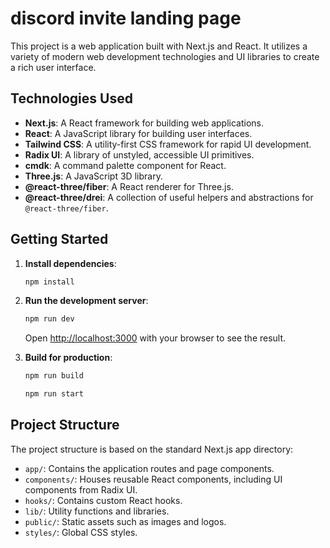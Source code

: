 # discord invite landing page

This project is a web application built with Next.js and React. It utilizes a variety of modern web development technologies and UI libraries to create a rich user interface.

## Technologies Used

- **Next.js**: A React framework for building web applications.
- **React**: A JavaScript library for building user interfaces.
- **Tailwind CSS**: A utility-first CSS framework for rapid UI development.
- **Radix UI**: A library of unstyled, accessible UI primitives.
- **cmdk**:  A command palette component for React.
- **Three.js**: A JavaScript 3D library.
- **@react-three/fiber**: A React renderer for Three.js.
- **@react-three/drei**: A collection of useful helpers and abstractions for `@react-three/fiber`.

## Getting Started

1.  **Install dependencies**:

    ```bash
    npm install
    ```

2.  **Run the development server**:

    ```bash
    npm run dev
    ```

    Open [http://localhost:3000](http://localhost:3000) with your browser to see the result.

3.  **Build for production**:

    ```bash
    npm run build
    ```

    ```bash
    npm run start
    ```

## Project Structure

The project structure is based on the standard Next.js app directory:

- `app/`: Contains the application routes and page components.
- `components/`: Houses reusable React components, including UI components from Radix UI.
- `hooks/`:  Contains custom React hooks.
- `lib/`:  Utility functions and libraries.
- `public/`: Static assets such as images and logos.
- `styles/`: Global CSS styles.
